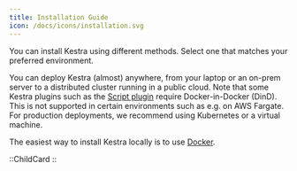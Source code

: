 ```yaml
---
title: Installation Guide
icon: /docs/icons/installation.svg
---
```


You can install Kestra using different methods. Select one that matches your preferred environment.

You can deploy Kestra (almost) anywhere, from your laptop or an on-prem server to a distributed cluster running in a public cloud. Note that some Kestra plugins such as the [Script plugin](../04.workflow-components/01.tasks/02.scripts/index.md) require Docker-in-Docker (DinD). This is not supported in certain environments such as e.g. on AWS Fargate. For production deployments, we recommend using Kubernetes or a virtual machine.

The easiest way to install Kestra locally is to use [Docker](./02.docker.md).

::ChildCard
::
